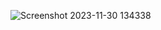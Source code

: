 ![Screenshot 2023-11-30 134338](https://github.com/darfax/Projek-Akhir-Belajar-Dasar-Pemrograman-Web-Dicoding/assets/76889863/0ee752ea-4aa2-4208-b446-f748ae998039)
